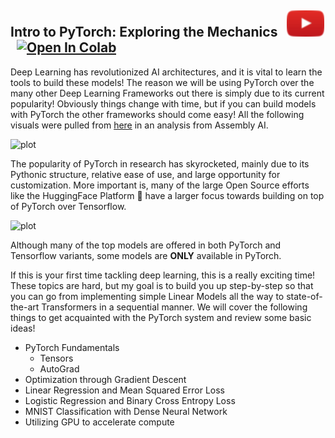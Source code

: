 ## Intro to PyTorch: Exploring the Mechanics &nbsp; [![button](../src/visuals/play_button.png)](https://www.youtube.com/watch?v=QzJql9AOGt4)  &nbsp; [![Open In Colab](https://colab.research.google.com/assets/colab-badge.svg)](https://colab.research.google.com/drive/1YQanR0ME7ThsU9YwLzXhGvYGOdH2ErSa?usp=sharing)

Deep Learning has revolutionized AI architectures, and it is vital to learn the tools to build these models! The reason we will be using PyTorch over the many other Deep Learning Frameworks out there is simply due to its 
current popularity! Obviously things change with time, but if you can build models with PyTorch the other frameworks
should come easy! All the following visuals were pulled from [here](https://www.assemblyai.com/blog/pytorch-vs-tensorflow-in-2023/)
in an analysis from Assembly AI.

![plot](https://www.assemblyai.com/blog/content/images/2021/12/Fraction-of-Papers-Using-PyTorch-vs.-TensorFlow.png)

The popularity of PyTorch in research has skyrocketed, mainly due to its Pythonic structure, relative ease of use,
and large opportunity for customization. More important is, many of the large Open Source efforts like the
HuggingFace Platform 🤗 have a larger focus towards building on top of PyTorch over Tensorflow.

![plot](https://www.assemblyai.com/blog/content/images/2023/01/num_top_models_2023.png)

Although many of the top models are offered in both PyTorch and Tensorflow variants, some models are **ONLY** available in 
PyTorch. 

If this is your first time tackling deep learning, this is a really exciting time! These topics are hard, but my goal
is to build you up step-by-step so that you can go from implementing simple Linear Models all the way to state-of-the-art 
Transformers in a sequential manner. We will cover the following things to get acquainted with the PyTorch system and review some basic ideas!

- PyTorch Fundamentals
    - Tensors
    - AutoGrad
- Optimization through Gradient Descent
- Linear Regression and Mean Squared Error Loss
- Logistic Regression and Binary Cross Entropy Loss
- MNIST Classification with Dense Neural Network
- Utilizing GPU to accelerate compute